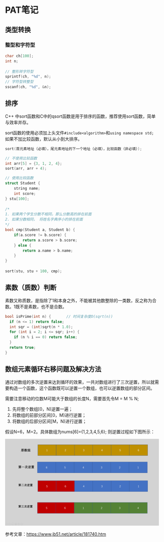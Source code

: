 # PAT笔记

## 类型转换

### 整型和字符型

```cpp
char ch[100];
int n;

// 整形转字符型
sprintf(ch, "%d", n);
// 字符型转整型
sscanf(ch, "%d", &n);
```



## 排序

C++ 中sort函数和C中的qsort函数是用于排序的函数，推荐使用sort函数，简单与效率并存。

sort函数的使用必须加上头文件`#include<algorithm>`和`using namespace std;` 如果不加比较函数，默认从小到大排序。

```cpp
sort(首元素地址（必填），尾元素地址的下一个地址（必填），比较函数（非必填）);
```

```cpp
// 不使用比较函数
int arr[5] = {3, 1, 2, 4};
sort(arr, arr + 4);		
```

```cpp
// 使用比较函数
struct Student {
    string name;
    int score;
} stu[100];

/*
1. 如果两个学生分数不相同，那么分数高的排在前面
2. 如果分数相同， 将姓名字典序小的排在前面
*/
bool cmp(Student a, Student b) {
    if(a.score != b.score) {
        return a.score > b.score;
    } else {
        return a.name > b.name;
    }
}

sort(stu, stu + 100, cmp);
```



## 素数（质数）判断

素数又称质数，是指除了1和本身之外，不能被其他数整除的一类数，反之称为合数。1既不是素数，也不是合数。

```cpp
bool isPrime(int n) {		// 时间复杂度O(sqrt(n))
  if (n <= 1) return false;
  int sqr = (int)sqrt(n * 1.0);
  for (int i = 2; i <= sqr; i++) {
    if (n % i == 0) return false;
  }
  return true;
}
```



## 数组元素循环右移问题及解决方法

通过对数组的多次逆置来达到循环的效果，一共对数组进行了三次逆置，所以就需要构造一个函数，这个函数既可以逆置一个数组，也可以逆置数组的部分区间。

需要注意移动的位数M可能大于数组的长度N，需要首先令M = M % N;

1. 先将整个数组[0，N)逆置一遍；
2. 将数组的前部分区间[0，M)进行逆置；
3. 将数组的后部分区间[M，N)进行逆置；

假设N=6，M=2。具体数组为nums[6]={1,2,3,4,5,6}; 则逆置过程如下图所示：

![img](assets/2020030211243538.png)

参考文章：https://www.jb51.net/article/181740.htm



